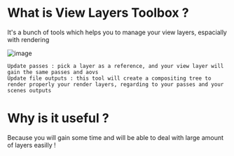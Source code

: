 # What is View Layers Toolbox ?

It's a bunch of tools which helps you to manage your view layers, espacially with rendering

![image](https://github.com/user-attachments/assets/c833a22e-f1b9-4dbd-a675-118c0f9614fc)


    Update passes : pick a layer as a reference, and your view layer will gain the same passes and aovs
    Update file outputs : this tool will create a compositing tree to render properly your render layers, regarding to your passes and your scenes outputs

# Why is it useful ?

Because you will gain some time and will be able to deal with large amount of layers easilly !
